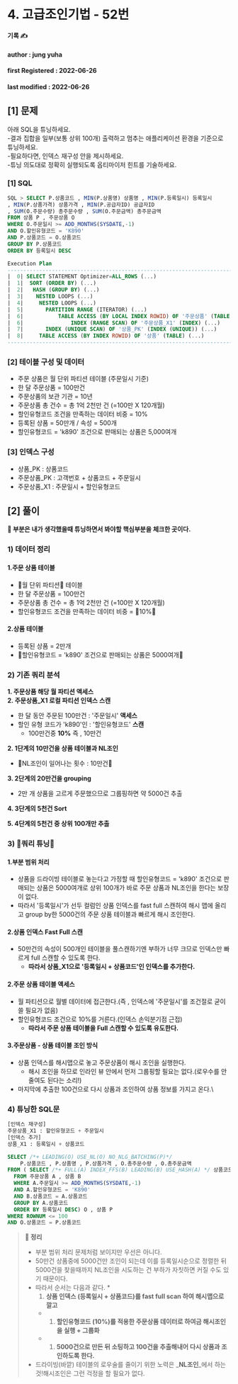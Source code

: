 # 4. 고급조인기법 - 52번

**기록 ✍️**

#### author : jung yuha

#### **first Registered : 2022-06-26**

#### last modified : **2022-06-26**



## \[1] 문제 <a href="#undefined" id="undefined"></a>

아래 SQL을 튜닝하세요.\
\-결과 집합을 일부(보통 상위 100개) 출력하고 멈추는 애플리케이션 환경을 기준으로 튜닝하세요.\
\-필요하다면, 인덱스 재구성 안을 제시하세요.\
\-튜닝 의도대로 정확히 실행되도록 옵티마이저 힌트를 기술하세요.

### \[1] SQL <a href="#1-sql" id="1-sql"></a>

```sql
SQL > SELECT P.상품코드 , MIN(P.상품명) 상품명 , MIN(P.등록일시) 등록일시
, MIN(P.상품가격) 상품가격 , MIN(P.공급자ID) 공급자ID
, SUM(O.주문수량) 총주문수량 , SUM(O.주문금액) 총주문금액
FROM 상품 P , 주문상품 O
WHERE O.주문일시 >= ADD_MONTHS(SYSDATE,-1)
AND O.할인유형코드 = 'K890'
AND P.상품코드 = O.상품코드
GROUP BY P.상품코드
ORDER BY 등록일시 DESC

Execution Plan
------------------------------------------------------------------------------ 
|  0| SELECT STATEMENT Optimizer=ALL_ROWS (...)
|  1|  SORT (ORDER BY) (...)
|  2|   HASH (GROUP BY) (...)
|  3|    NESTED LOOPS (...)
|  4|     NESTED LOOPS (...)
|  5|     	PARTITION RANGE (ITERATOR) (...)
|  6|      		TABLE ACCESS (BY LOCAL INDEX ROWID) OF '주문상품' (TABLE) (...)
|  6|       		INDEX (RANGE SCAN) OF '주문상품_X1' (INDEX) (...)
|  7|      	INDEX (UNIQUE SCAN) OF '상품_PK' (INDEX (UNIQUE)) (...)
|  8|     TABLE ACCESS (BY INDEX ROWID) OF '상품' (TABLE) (...)
------------------------------------------------------------------------------
```

### \[2] 테이블 구성 및 데이터 <a href="#2" id="2"></a>

* 주문 상품은 월 단위 파티션 테이블 (주문일시 기준)
* 한 달 주문상품 = 100만건
* 주문상품의 보관 기관 = 10년
* 주문상품 총 건수 = 총 1억 2천만 건 (=100만 X 120개월)
* 할인유형코드 조건을 만족하는 데이터 비중 = 10%
* 등록된 상품 = 50만개 / 속성 = 500개
* 할인유형코드 = 'k890' 조건으로 판매되는 상품은 5,000여개

### \[3] 인덱스 구성 <a href="#3" id="3"></a>

* 상품\_PK : 상품코드
* 주문상품\_PK : 고객번호 + 상품코드 + 주문일시
* 주문상품\_X1 : 주문일시 + 할인유형코드

## \[2] 풀이

**🍎 부분은 내가 생각했을때 튜닝하면서 봐야할 핵심부분을 체크한 곳이다.**

### 1) 데이터 정리 <a href="#1" id="1"></a>

#### 1.주문 상품 테이블 <a href="#1" id="1"></a>

* 🍎월 단위 파티션🍎 테이블
* 한 달 주문상품 = 100만건
* 주문상품 총 건수 = 총 1억 2천만 건 (=100만 X 120개월)
* 할인유형코드 조건을 만족하는 데이터 비중 = 🍎10%🍎

#### 2.상품 테이블 <a href="#2" id="2"></a>

* 등록된 상품 = 2만개
* 🍎할인유형코드 = 'k890' 조건으로 판매되는 상품은 5000여개🍎

### 2) 기존 쿼리 분석 <a href="#2" id="2"></a>

**1. 주문상품 해당 월 파티션 액세스**\
**2. 주문상품\_X1 로컬 파티션 인덱스 스캔**

* 한 달 동안 주문된 100만건 : '주문일시' **액세스**
* 할인 유형 코드가 'k890'인 : '할인유형코드' **스캔**
  * 100만건중 **10%** 즉 , 10만건

**2. 1단계의 10만건을 상품 테이블과 NL조인**

* 🍎NL조인이 일어나는 횟수 : 10만건🍎

**3. 2단계의 20만건을 grouping**

* 2만 개 상품을 고르게 주문했으므로 그룹핑하면 약 5000건 추출

**4. 3단계의 5천건 Sort**

**5. 4단계의 5천건 중 상위 100개만 추출**

### 3) 🍎쿼리 튜닝🍎 <a href="#3" id="3"></a>

#### 1.부분 범위 처리 <a href="#1" id="1"></a>

* 상품을 드라이빙 테이블로 놓는다고 가정할 때 할인유형코드 = 'k890' 조건으로 판매되는 상품은 5000여개로 상위 100개가 바로 주문 상품과 NL조인을 한다는 보장이 없다.
* 따라서 '등록일시'가 선두 컬럼인 상품 인덱스를 fast full 스캔하여 해시 맵에 올리고 group by한 5000건의 주문 상품 테이블과 빠르게 해시 조인한다.

#### 2.상품 인덱스 Fast Full 스캔 <a href="#2-fast-full" id="2-fast-full"></a>

* 50만건의 속성이 500개인 테이블을 풀스캔하기엔 부하가 너무 크므로 인덱스만 빠르게 full 스캔할 수 있도록 한다.
  * **따라서 상품\_X1으로 '등록일시 + 상품코드'인 인덱스를 추가한다.**

#### 2.주문 상품 테이블 액세스 <a href="#2" id="2"></a>

* 월 파티션으로 월별 데이터에 접근한다.(즉 , 인덱스에 '주문일시'를 조건절로 굳이 쓸 필요가 없음)
* 할인유형코드 조건으로 10%를 거른다.(인덱스 손익분기점 근접)
  * **따라서 주문 상품 테이블을 Full 스캔할 수 있도록 유도한다.**

#### 3.주문상품 - 상품 테이블 조인 방식 <a href="#3" id="3"></a>

* 상품 인덱스를 해시맵으로 놓고 주문상품이 해시 조인을 실행한다.
  * 해시 조인을 하므로 인라인 뷰 안에서 먼저 그룹핑할 필요는 없다.(로우수를 안 줄여도 된다는 소리!)
* 마지막에 추출한 100건으로 다시 상품과 조인하여 상품 정보를 가지고 온다.\


### 4) 튜닝한 SQL문 <a href="#4-sql" id="4-sql"></a>

```sql
[인덱스 재구성]
주문상품_X1 : 할인유형코드 + 주문일시
[인덱스 추가]
상품_X1 : 등록일시 + 상품코드

SELECT /*+ LEADING(O) USE_NL(O) NO_NLG_BATCHING(P)*/
	P.상품코드 , P.상품명 , P.상품가격 , O.총주문수량 , O.총주문금액 
FROM ( SELECT /*+ FULL(A) INDEX_FFS(B) LEADING(B) USE_HASH(A) */ 상품코드 ,SUM(O.주문수량) 총주문수량 , SUM(O.주문금액) 총주문금액 , MIN(B.등록일시) 등록일시
  FROM 주문상품 A , 상품 B
  WHERE A.주문일시 >= ADD_MONTHS(SYSDATE,-1)
  AND A.할인유형코드 = 'K890'
  AND B.상품코드 = A.상품코드
  GROUP BY A.상품코드 
  ORDER BY 등록일시 DESC) O , 상품 P
WHERE ROWNUM <= 100
AND O.상품코드 = P.상품코드
```

> **🍎 정리**
>
> * 부분 범위 처리 문제처럼 보이지만 우선은 아니다.
> * 50만건 상품중에 5000건만 조인이 되는데 이를 등록일시순으로 정렬한 뒤 5000건을 찾을때까지 NL조인을 시도하는 건 부하가 자칫하면 커질 수도 있기 때문이다.
> * 따라서 순서는 다음과 같다.
>   *
>     1. **상품 인덱스 (등록일시 + 상품코드)를 fast full scan 하여 해시맵으로 깔고**
>   *
>     1. **할인유형코드 (10%)를 적용한 주문상품 데이터로 하여금 해시조인을 실행 + 그룹화**
>   *
>     1. **5000건으로 만든 뒤 소팅하고 100건을 추출해내어 다시 상품과 조인하도록 한다.**
> * 드라이빙(바깥) 테이블의 로우술를 줄이기 위한 노력은 _**NL조인**_에서 하는것!해시조인은 그런 걱정을 할 필요가 없다.
